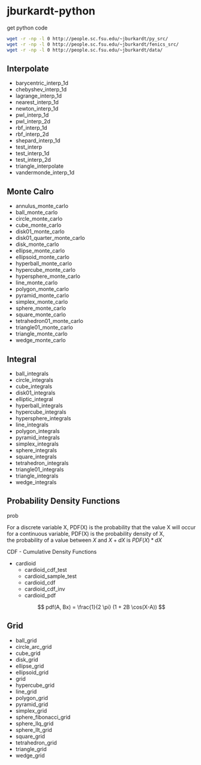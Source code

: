 # jburkardt-python

get python code

```bash
wget -r -np -l 0 http://people.sc.fsu.edu/~jburkardt/py_src/
wget -r -np -l 0 http://people.sc.fsu.edu/~jburkardt/fenics_src/
wget -r -np -l 0 http://people.sc.fsu.edu/~jburkardt/data/
```

## Interpolate

- barycentric_interp_1d
- chebyshev_interp_1d
- lagrange_interp_1d
- nearest_interp_1d
- newton_interp_1d
- pwl_interp_1d
- pwl_interp_2d
- rbf_interp_1d
- rbf_interp_2d
- shepard_interp_1d
- test_interp
- test_interp_1d
- test_interp_2d
- triangle_interpolate
- vandermonde_interp_1d

## Monte Calro

- annulus_monte_carlo
- ball_monte_carlo
- circle_monte_carlo
- cube_monte_carlo
- disk01_monte_carlo
- disk01_quarter_monte_carlo
- disk_monte_carlo
- ellipse_monte_carlo
- ellipsoid_monte_carlo
- hyperball_monte_carlo
- hypercube_monte_carlo
- hypersphere_monte_carlo
- line_monte_carlo
- polygon_monte_carlo
- pyramid_monte_carlo
- simplex_monte_carlo
- sphere_monte_carlo
- square_monte_carlo
- tetrahedron01_monte_carlo
- triangle01_monte_carlo
- triangle_monte_carlo
- wedge_monte_carlo

## Integral

- ball_integrals
- circle_integrals
- cube_integrals
- disk01_integrals
- elliptic_integral
- hyperball_integrals
- hypercube_integrals
- hypersphere_integrals
- line_integrals
- polygon_integrals
- pyramid_integrals
- simplex_integrals
- sphere_integrals
- square_integrals
- tetrahedron_integrals
- triangle01_integrals
- triangle_integrals
- wedge_integrals

## Probability Density Functions

prob

For a discrete variable X, PDF(X) is the probability that the value X will occur  
for a continuous variable, PDF(X) is the probability density of X,  
the probability of a value between $X$ and $X+dX$ is $PDF(X) * dX$

CDF - Cumulative Density Functions  

- cardioid
  - cardioid_cdf_test
  - cardioid_sample_test
  - cardioid_cdf
  - cardioid_cdf_inv
  - cardioid_pdf

$$ pdf(A, Bx) = \frac{1}{2 \pi} (1 + 2B \cos(X-A)) $$

## Grid

- ball_grid
- circle_arc_grid
- cube_grid
- disk_grid
- ellipse_grid
- ellipsoid_grid
- grid
- hypercube_grid
- line_grid
- polygon_grid
- pyramid_grid
- simplex_grid
- sphere_fibonacci_grid
- sphere_llq_grid
- sphere_llt_grid
- square_grid
- tetrahedron_grid
- triangle_grid
- wedge_grid
